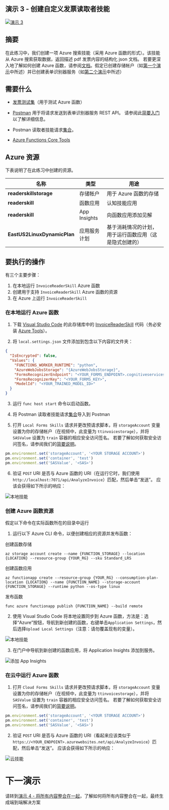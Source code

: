 ## <a name="demo-3---creating-a-custom-invoice-reader-skill"></a>演示 3 - 创建自定义发票读取者技能

[![演示 3](images/demo3.png)](https://globaleventcdn.blob.core.windows.net/assets/aiml/aiml10/videos/Demo3.mp4 "演示 3")

## <a name="summary"></a>摘要
在此练习中，我们创建一项 Azure 搜索技能（采用 Azure 函数的形式）。该技能从 Azure 搜索获取数据，返回描述 pdf 发票内容的结构化 json 文档。 若要更深入地了解如何创建 Azure 函数，请参阅[文档](https://docs.microsoft.com/en-us/azure/azure-functions/functions-create-first-azure-function-azure-cli?WT.mc_id=msignitethetour2019-github-aiml10)。假定已创建存储帐户（如[第一个演示](demo1.md)中所述）并已创建表单识别器服务（如[第二个演示](demo2.md)中所述）


## <a name="what-you-need"></a>需要什么
- [发票测试集](https://globaleventcdn.blob.core.windows.net/assets/aiml/aiml10/data/test.zip)（用于测试 Azure 函数）


- [Postman](https://www.getpostman.com/) 用于将请求发送到表单识别器服务 REST API。 请参阅此[简要入门](postman.md)以了解详细信息。

- Postman 读取者技能请求[集合](src/Collections/Reader_Skill.postman_collection.json)。

- [Azure Functions Core Tools](https://docs.microsoft.com/en-us/azure/azure-functions/functions-run-local?WT.mc_id=msignitethetour2019-github-aiml10#v2)

## <a name="azure-resources"></a>Azure 资源
下表说明了在此练习中创建的资源。

| 名称                       | 类型                            | 用途                    |
| -------------------------- | ------------------------------- | ------------------------- |
| **readerskillstorage**   | 存储帐户              | 用于 Azure 函数的存储 |
| **readerskill**          | 函数应用                 | 认知技能应用 |
| **readerskill**          | App Insights                   | 向函数应用添加见解 |
| **EastUS2LinuxDynamicPlan** | 应用服务计划                   | 基于消耗情况的计划，用于运行函数应用（这是隐式创建的） |

## <a name="what-to-do"></a>要执行的操作

有三个主要步骤：
1. 在本地运行 `InvoiceReaderSkill` Azure 函数
2. 创建用于支持 `InvoiceReaderSkill` Azure 函数的资源
3. 在 Azure 上运行 `InvoiceReaderSkill`

### <a name="run-the-azure-function-locally"></a>在本地运行 Azure 函数

1. 下载 [Visual Studio Code](https://code.visualstudio.com/) 的此存储库中的 [InvoiceReaderSkill](src/InvoiceReaderSkill) 代码（务必安装 [Azure Tools](https://marketplace.visualstudio.com/items?itemName=ms-vscode.vscode-node-azure-pack)）。

2. 将 `local.settings.json` 文件添加到包含以下内容的文件夹：

```json
{
  "IsEncrypted": false,
  "Values": {
    "FUNCTIONS_WORKER_RUNTIME": "python",
    "AzureWebJobsStorage": "{AzureWebJobsStorage}",
    "FormsRecognizerEndpoint": "<YOUR_FORMS_ENDPOINT>.cognitiveservices.azure.com",
    "FormsRecognizerKey": "<YOUR_FORMS_KEY>",
    "ModelId": "<YOUR_TRAINED_MODEL_ID>"
  }
}
```
3. 运行 `func host start` 命令以启动函数。

4. 将 Postman 读取者技能请求[集合](src/Collections/Reader_Skill.postman_collection.json)导入到 Postman

5. 打开 `Local Forms Skills` 请求并更改预请求脚本，将 `storageAccount` 变量设置为你的存储帐户（在视频中，此变量为 `ttinvoicestorage`），并将 `SASValue` 设置为 `train` 容器的相应安全访问签名。 若要了解如何获取安全访问签名，请参阅我们的[简要说明](sas.md)。

```javascript
pm.environment.set('storageAccount', '<YOUR STORAGE ACCOUNT>')
pm.environment.set('container', 'test')
pm.environment.set('SASValue', '<SAS>')
```

6. 验证 `POST` URI 是否与 Azure 函数的 URI（在运行它时，我们使用 `http://localhost:7071/api/AnalyzeInvoice`）匹配，然后单击“发送”。 应该会获得如下所示的响应：

![本地技能](images/local_skill.png "本地技能")

### <a name="create-azure-function-resources"></a>创建 Azure 函数资源

假定以下命令在实际函数所在的目录中运行

1. 运行以下 Azure CLI 命令，以便创建相应的资源并发布函数：

创建函数存储

```
az storage account create --name {FUNCTION_STORAGE} --location {LOCATION} --resource-group {YOUR_RG} --sku Standard_LRS
```

创建函数应用
```
az functionapp create --resource-group {YOUR_RG} --consumption-plan-location {LOCATION} --name {FUNCTION_NAME} --storage-account {FUNCTION_STORAGE} --runtime python --os-type linux
```
发布函数
```
func azure functionapp publish {FUNCTION_NAME} --build remote
```

2. 使用 Visual Studio Code 将本地设置同步到 Azure 函数，方法是：选择“Azure”按钮，导航到新创建的函数，右键单击`Application Settings`，然后选择`Upload Local Settings`（注意：请勿覆盖现有的变量）。

![本地技能](images/upload_settings.png "本地技能")

3. 在门户中导航到新创建的函数应用，将 Application Insights 添加到服务。

![添加 App Insights](images/app_insights.png "添加 App Insights")

### <a name="run-the-azure-function-in-the-cloud"></a>在云中运行 Azure 函数

1. 打开 `Cloud Forms Skills` 请求并更改预请求脚本，将 `storageAccount` 变量设置为你的存储帐户（在视频中，此变量为 `ttinvoicestorage`），并将 `SASValue` 设置为 `train` 容器的相应安全访问签名。 若要了解如何获取安全访问签名，请参阅我们的[简要说明](sas.md)。

```javascript
pm.environment.set('storageAccount', '<YOUR STORAGE ACCOUNT>')
pm.environment.set('container', 'test')
pm.environment.set('SASValue', '<SAS>')
```

2. 验证 `POST` URI 是否与 Azure 函数的 URI（看起来应该类似于 `https://<YOUR_ENDPOINT>.azurewebsites.net/api/AnalyzeInvoice`）匹配，然后单击“发送”。 应该会获得如下所示的响应：

![云技能](images/local_skill.png "云技能")

# <a name="next-demo"></a>下一演示
请转到[演示 4 - 将所有内容整合在一起](demo4.md)，了解如何将所有内容整合在一起，最终生成端到端解决方案

